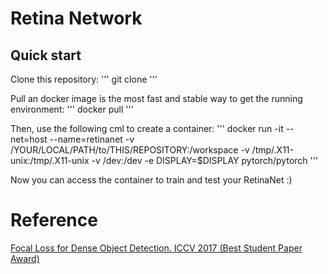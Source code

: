 # Retina Network
## Quick start
Clone this repository:
'''
git clone 
'''

Pull an docker image is the most fast and stable way to get the running environment:
'''
docker pull 
'''

Then, use the following cml to create a container:
'''
docker run -it --net=host --name=retinanet -v /YOUR/LOCAL/PATH/to/THIS/REPOSITORY:/workspace -v /tmp/.X11-unix:/tmp/.X11-unix -v /dev:/dev -e DISPLAY=$DISPLAY pytorch/pytorch
'''

Now you can access the container to train and test your RetinaNet :)
# Reference
[Focal Loss for Dense Object Detection. ICCV 2017 (Best Student Paper Award)](https://arxiv.org/abs/1708.02002)
